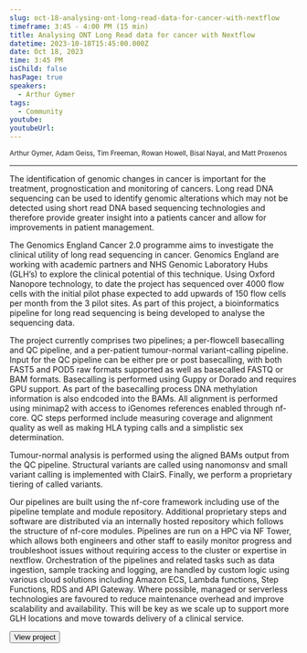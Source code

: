 ```yaml
---
slug: oct-18-analysing-ont-long-read-data-for-cancer-with-nextflow
timeframe: 3:45 - 4:00 PM (15 min)
title: Analysing ONT Long Read data for cancer with Nextflow
datetime: 2023-10-18T15:45:00.000Z
date: Oct 18, 2023
time: 3:45 PM
isChild: false
hasPage: true
speakers:
  - Arthur Gymer
tags:
  - Community
youtube: 
youtubeUrl: 
---
```

<div className="mb-4">
  <small className="typo-small">
    Arthur Gymer, Adam Geiss, Tim Freeman, Rowan Howell, Bisal Nayal, and Matt Proxenos
  </small>
</div>

<hr className="border-t border-gray-50 mb-4 opacity-20" />

The identification of genomic changes in cancer is important for the treatment, prognostication and monitoring of cancers. Long read DNA sequencing can be used to identify genomic alterations which may not be detected using short read DNA based sequencing technologies and therefore provide greater insight into a patients cancer and allow for improvements in patient management.

The Genomics England Cancer 2.0 programme aims to investigate the clinical utility of long read sequencing in cancer. Genomics England are working with academic partners and NHS Genomic Laboratory Hubs (GLH’s) to explore the clinical potential of this technique. Using Oxford Nanopore technology, to date the project has sequenced over 4000 flow cells with the initial pilot phase expected to add upwards of 150 flow cells per month from the 3 pilot sites. As part of this project, a bioinformatics pipeline for long read sequencing is being developed to analyse the sequencing data. 

The project currently comprises two pipelines; a per-flowcell basecalling and QC pipeline, and a per-patient tumour-normal variant-calling pipeline. Input for the QC pipeline can be either pre or post basecalling, with both FAST5 and POD5 raw formats supported as well as basecalled FASTQ or BAM formats. Basecalling is performed using Guppy or Dorado and requires GPU support. As part of the basecalling process DNA methylation information is also endcoded into the BAMs. All alignment is performed using minimap2 with access to iGenomes references enabled through nf-core. QC steps performed include measuring coverage and alignment quality as well as making HLA typing calls and a simplistic sex determination. 

Tumour-normal analysis is performed using the aligned BAMs output from the QC pipeline. Structural variants are called using nanomonsv and small variant calling is implemented with ClairS. Finally, we perform a proprietary tiering of called variants.

Our pipelines are built using the nf-core framework including use of the pipeline template and module repository. Additional proprietary steps and software are distributed via an internally hosted repository which follows the structure of nf-core modules. 
Pipelines are run on a HPC via NF Tower, which allows both engineers and other staff to easily monitor progress and troubleshoot issues without requiring access to the cluster or expertise in nextflow. Orchestration of the pipelines and related tasks such as data ingestion, sample tracking and logging, are handled by custom logic using various cloud solutions including Amazon ECS, Lambda functions, Step Functions, RDS and API Gateway. Where possible, managed or serverless technologies are favoured to reduce maintenance overhead and improve scalability and availability. This will be key as we scale up to support more GLH locations and move towards delivery of a clinical service. 

<div>
  <Button to="https://www.genomicsengland.co.uk/" variant="secondary" size="md" arrow>
    View project
  </Button>
</div>